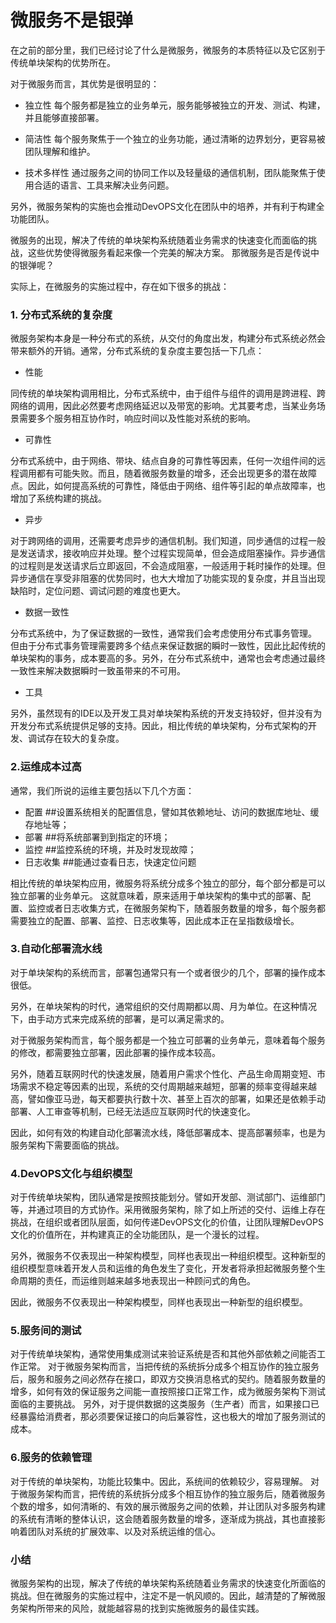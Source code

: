 # 微服务不是银弹

在之前的部分里，我们已经讨论了什么是微服务，微服务的本质特征以及它区别于传统单块架构的优势所在。

对于微服务而言，其优势是很明显的：

- 独立性
每个服务都是独立的业务单元，服务能够被独立的开发、测试、构建，并且能够直接部署。

- 简洁性
每个服务聚焦于一个独立的业务功能，通过清晰的边界划分，更容易被团队理解和维护。

- 技术多样性
通过服务之间的协同工作以及轻量级的通信机制，团队能聚焦于使用合适的语言、工具来解决业务问题。

另外，微服务架构的实施也会推动DevOPS文化在团队中的培养，并有利于构建全功能团队。

微服务的出现，解决了传统的单块架构系统随着业务需求的快速变化而面临的挑战，这些优势使得微服务看起来像一个完美的解决方案。 那微服务是否是传说中的银弹呢？

实际上，在微服务的实施过程中，存在如下很多的挑战：

### 1. 分布式系统的复杂度

微服务架构本身是一种分布式的系统，从交付的角度出发，构建分布式系统必然会带来额外的开销。通常，分布式系统的复杂度主要包括一下几点：

- 性能

同传统的单块架构调用相比，分布式系统中，由于组件与组件的调用是跨进程、跨网络的调用，因此必然要考虑网络延迟以及带宽的影响。尤其要考虑，当某业务场景需要多个服务相互协作时，响应时间以及性能对系统的影响。

- 可靠性

分布式系统中，由于网络、带块、结点自身的可靠性等因素，任何一次组件间的远程调用都有可能失败。而且，随着微服务数量的增多，还会出现更多的潜在故障点。因此，如何提高系统的可靠性，降低由于网络、组件等引起的单点故障率，也增加了系统构建的挑战。

- 异步

对于跨网络的调用，还需要考虑异步的通信机制。我们知道，同步通信的过程一般是发送请求，接收响应并处理。整个过程实现简单，但会造成阻塞操作。异步通信的过程则是发送请求后立即返回，不会造成阻塞，一般适用于耗时操作的处理。但异步通信在享受非阻塞的优势同时，也大大增加了功能实现的复杂度，并且当出现缺陷时，定位问题、调试问题的难度也更大。

- 数据一致性

分布式系统中，为了保证数据的一致性，通常我们会考虑使用分布式事务管理。
但由于分布式事务管理需要跨多个结点来保证数据的瞬时一致性，因此比起传统的单块架构的事务，成本要高的多。另外，在分布式系统中，通常也会考虑通过最终一致性来解决数据瞬时一致虽带来的不可用。

- 工具

另外，虽然现有的IDE以及开发工具对单块架构系统的开发支持较好，但并没有为开发分布式系统提供足够的支持。因此，相比传统的单块架构，分布式架构的开发、调试存在较大的复杂度。

### 2.运维成本过高

通常，我们所说的运维主要包括以下几个方面：

- 配置     ##设置系统相关的配置信息，譬如其依赖地址、访问的数据库地址、缓存地址等；
- 部署 	  ##将系统部署到到指定的环境；
- 监控     ##监控系统的环境，并及时发现故障；
- 日志收集  ##能通过查看日志，快速定位问题

相比传统的单块架构应用，微服务将系统分成多个独立的部分，每个部分都是可以独立部署的业务单元。
这就意味着，原来适用于单块架构的集中式的部署、配置、监控或者日志收集方式，在微服务架构下，随着服务数量的增多，每个服务都需要独立的配置、部署、监控、日志收集等，因此成本正在呈指数级增长。


### 3.自动化部署流水线
	
对于单块架构的系统而言，部署包通常只有一个或者很少的几个，部署的操作成本很低。

另外，在单块架构的时代，通常组织的交付周期都以周、月为单位。在这种情况下，由手动方式来完成系统的部署，是可以满足需求的。
	
对于微服务架构而言，每个服务都是一个独立可部署的业务单元，意味着每个服务的修改，都需要独立部署，因此部署的操作成本较高。

另外，随着互联网时代的快速发展，随着用户需求个性化、产品生命周期变短、市场需求不稳定等因素的出现，系统的交付周期越来越短，部署的频率变得越来越高，譬如像亚马逊，每天都要执行数十次、甚至上百次的部署，如果还是依赖手动部署、人工审查等机制，已经无法适应互联网时代的快速变化。

因此，如何有效的构建自动化部署流水线，降低部署成本、提高部署频率，也是为服务架构下需要面临的挑战。	
### 4.DevOPS文化与组织模型

对于传统单块架构，团队通常是按照技能划分。譬如开发部、测试部门、运维部门等，并通过项目的方式协作。采用微服务架构，除了如上所述的交付、运维上存在挑战，在组织或者团队层面，如何传递DevOPS文化的价值，让团队理解DevOPS文化的价值所在，并构建真正的全功能团队，是一个漫长的过程。

另外，微服务不仅表现出一种架构模型，同样也表现出一种组织模型。这种新型的组织模型意味着开发人员和运维的角色发生了变化，开发者将承担起微服务整个生命周期的责任，而运维则越来越多地表现出一种顾问式的角色。

因此，微服务不仅表现出一种架构模型，同样也表现出一种新型的组织模型。

### 5.服务间的测试

对于传统单块架构，通常使用集成测试来验证系统是否和其他外部依赖之间能否工作正常。
对于微服务架构而言，当把传统的系统拆分成多个相互协作的独立服务后，服务和服务之间必然存在接口，即双方交换消息格式的契约。随着服务数量的增多，如何有效的保证服务之间能一直按照接口正常工作，成为微服务架构下测试面临的主要挑战。
另外，对于提供数据的这类服务（生产者）而言，如果接口已经暴露给消费者，那必须要保证接口的向后兼容性，这也极大的增加了服务测试的成本。


### 6.服务的依赖管理

对于传统的单块架构，功能比较集中。因此，系统间的依赖较少，容易理解。
对于微服务架构而言，把传统的系统拆分成多个相互协作的独立服务后，随着微服务个数的增多，如何清晰的、有效的展示微服务之间的依赖，并让团队对多服务构建的系统有清晰的整体认识，这会随着服务数量的增多，逐渐成为挑战，其也直接影响着团队对系统的扩展效率、以及对系统运维的信心。

### 小结

微服务架构的出现，解决了传统的单块架构系统随着业务需求的快速变化所面临的挑战。但在微服务的实施过程中，注定不是一帆风顺的。因此，越清楚的了解微服务架构所带来的风险，就能越容易的找到实施微服务的最佳实践。
